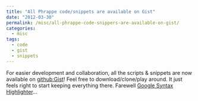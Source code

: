 ```yaml
---
title: "All Phrappe code/snippets are available on Gist"
date: "2012-03-30"
permalink: /misc/all-phrappe-code-snippers-are-available-on-gist/
categories:
  - misc
tags:
  - code
  - gist
  - snippets
---
```


For easier development and collaboration, all the scripts & snippets are now available on [github:Gist](https://gist.github.com/ "Gist github")! Feel free to download/clone/play around. It just feels right to start keeping everything there. Farewell [Google Syntax Highlighter](http://code.google.com/p/syntaxhighlighter/ "Google Syntax Highlighter")...
